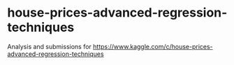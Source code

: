 # house-prices-advanced-regression-techniques
Analysis and submissions for https://www.kaggle.com/c/house-prices-advanced-regression-techniques
